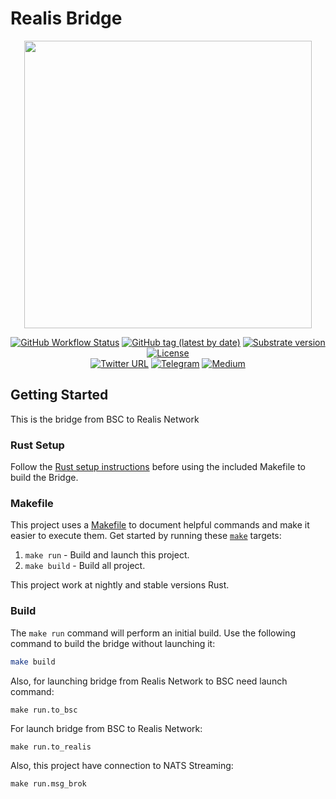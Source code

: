 # Realis Bridge
<p align="center">
  <img src="https://github.com/Daelon02/realis/blob/main/Group%202000x500.png" width="460">
</p>

<div align="center">

[![GitHub Workflow Status](https://img.shields.io/github/workflow/status/AcalaNetwork/Acala/Test?label=Actions&logo=github)](https://github.com/cryptosoulgame/Realis.Network/actions?query=workflow%3ATest)
[![GitHub tag (latest by date)](https://img.shields.io/badge/tag-v1.0.2-blue)](https://github.com/cryptosoulgame/Realis.Network/tags)
[![Substrate version](https://img.shields.io/badge/Substrate-3.0.0-brightgreen?logo=Parity%20Substrate)](https://substrate.dev/)
[![License](https://img.shields.io/github/license/AcalaNetwork/Acala?color=green)](https://github.com/cryptosoulgame/Realis.Network/blob/main/LICENSE)
<br />
[![Twitter URL](https://img.shields.io/twitter/url?style=social&url=https%3A%2F%2Ftwitter.com%2FAcalaNetwork)](https://twitter.com/realisnetwork)
[![Telegram](https://img.shields.io/badge/Telegram-gray?logo=telegram)](https://t.me/RealisNetwork)
[![Medium](https://img.shields.io/badge/Medium-gray?logo=medium)](https://realisnetwork.medium.com/)

</div>

## Getting Started

This is the bridge from BSC to Realis Network

### Rust Setup

Follow the [Rust setup instructions](./doc/rust-setup.md) before using the included Makefile to
build the Bridge.

### Makefile

This project uses a [Makefile](Makefile) to document helpful commands and make it easier to execute
them. Get started by running these [`make`](https://www.gnu.org/software/make/manual/make.html)
targets:

1. `make run` - Build and launch this project.
2. `make build` - Build all project.

This project work at nightly and stable versions Rust.

### Build

The `make run` command will perform an initial build. Use the following command to build the bridge
without launching it:

```sh
make build
```

Also, for launching bridge from Realis Network to BSC need launch command:
```
make run.to_bsc
```

For launch bridge from BSC to Realis Network:

```
make run.to_realis
```

Also, this project have connection to NATS Streaming:
```
make run.msg_brok
```
